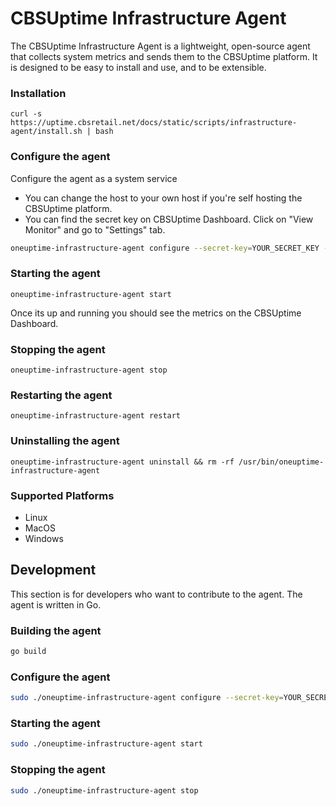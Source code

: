 # CBSUptime Infrastructure Agent

The CBSUptime Infrastructure Agent is a lightweight, open-source agent that collects system metrics and sends them to the CBSUptime platform. It is designed to be easy to install and use, and to be extensible.

### Installation

```
curl -s https://uptime.cbsretail.net/docs/static/scripts/infrastructure-agent/install.sh | bash
```

### Configure the agent

Configure the agent as a system service
- You can change the host to your own host if you're self hosting the CBSUptime platform.
- You can find the secret key on CBSUptime Dashboard. Click on "View Monitor" and go to "Settings" tab.

```bash
oneuptime-infrastructure-agent configure --secret-key=YOUR_SECRET_KEY --oneuptime-url=https://oneuptime.com
```

### Starting the agent

```
oneuptime-infrastructure-agent start
```

Once its up and running you should see the metrics on the CBSUptime Dashboard.

### Stopping the agent

```
oneuptime-infrastructure-agent stop
```

### Restarting the agent

```
oneuptime-infrastructure-agent restart
```

### Uninstalling the agent

```
oneuptime-infrastructure-agent uninstall && rm -rf /usr/bin/oneuptime-infrastructure-agent
```

### Supported Platforms

- Linux
- MacOS
- Windows

## Development

This section is for developers who want to contribute to the agent. The agent is written in Go.

### Building the agent

```bash
go build
```

### Configure the agent

```bash
sudo ./oneuptime-infrastructure-agent configure --secret-key=YOUR_SECRET_KEY --oneuptime-url=https://localhost
```

### Starting the agent

```bash
sudo ./oneuptime-infrastructure-agent start
```

### Stopping the agent

```bash
sudo ./oneuptime-infrastructure-agent stop
```
